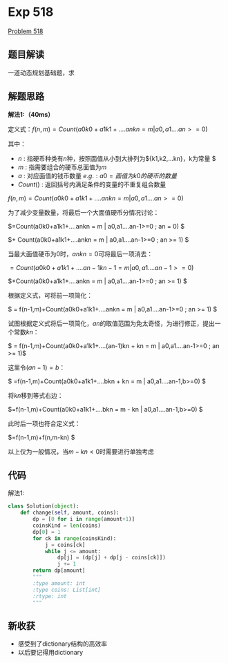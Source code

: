 # Exp 518

[Problem 518](https://leetcode.com/problems/coin-change-2/)

## 题目解读

一道动态规划基础题，求

## 解题思路

**解法1:（40ms）**

定义式：$f(n,m) = Count(a0k0+a1k1+....ankn = m | a0,a1....an>=0)$

其中：

- $n$ : 指硬币种类有$n$种，按照面值从小到大排列为${k1,k2,...kn}，k为常量 $
- $m$ : 指需要组合的硬币总面值为$m$
- $a$ : 对应面值的钱币数量 $e.g.: a0 = 面值为k0的硬币的数量$
- $Count()$ : 返回括号内满足条件的变量的不重复组合数量



$f(n,m) = Count(a0k0+a1k1+....ankn = m | a0,a1....an>=0)$

为了减少变量数量，将最后一个大面值硬币分情况讨论：

$=Count(a0k0+a1k1+....ankn = m | a0,a1....an-1>=0 ; an = 0) $

$+ Count(a0k0+a1k1+....ankn = m | a0,a1....an-1>=0 ; an >= 1) $

当最大面值硬币为0时，$ankn = 0$可将最后一项消去：

$= Count(a0k0+a1k1+....an-1kn-1= m | a0,a1....an-1>=0)$

$+Count(a0k0+a1k1+....ankn = m | a0,a1....an-1>=0 ; an >= 1) $

根据定义式，可将前一项简化：

$ = f(n-1,m)+Count(a0k0+a1k1+....ankn = m | a0,a1....an-1>=0 ; an >= 1) $

试图根据定义式将后一项简化，$an$的取值范围为免太奇怪，为进行修正，提出一个常数$kn$：

$ = f(n-1,m)+Count(a0k0+a1k1+....(an-1)kn + kn = m | a0,a1....an-1>=0 ; an >= 1)$

这里令$(an-1) =b$：

$ =f(n-1,m)+Count(a0k0+a1k1+....bkn + kn = m | a0,a1....an-1,b>=0) $   

将$kn$移到等式右边：

$=f(n-1,m)+Count(a0k0+a1k1+....bkn = m - kn | a0,a1....an-1,b>=0) $

此时后一项也符合定义式：

$=f(n-1,m)+f(n,m-kn) $



以上仅为一般情况，当$m-kn<0$时需要进行单独考虑

## 代码

解法1:

```python
class Solution(object):
    def change(self, amount, coins):
        dp = [0 for i in range(amount+1)]
        coinsKind = len(coins)
        dp[0] = 1
        for ck in range(coinsKind):
	        j = coins[ck]
	        while j <= amount:
		        dp[j] = (dp[j] + dp[j - coins[ck]])
		        j += 1
        return dp[amount]
        """
        :type amount: int
        :type coins: List[int]
        :rtype: int
        """
```

## 新收获

- 感受到了dictionary结构的高效率
- 以后要记得用dictionary



